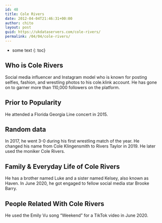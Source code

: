 ```yaml
---
id: 48
title: Cole Rivers
date: 2012-04-04T21:46:31+00:00
author: chito
layout: post
guid: https://ukdataservers.com/cole-rivers/
permalink: /04/04/cole-rivers/
---
```


* some text
{: toc}


## Who is  Cole Rivers
                  
                  
                  
Social media influencer and Instagram model who is known for posting selfies, fashion, and wrestling photos to his cole.klink account. He has gone on to garner more than 110,000 followers on the platform.
                  
                
                
                
## Prior to Popularity 
                  
                  
                  
He attended a Florida Georgia Line concert in 2015.
                  
                
                
                
## Random data 
                  
                  
                  
In 2017, he went 3-0 during his first wrestling match of the year. He changed his name from Cole Klingensmith to Rivers Taylor in 2019. He later used the moniker Cole Rivers.
                  
                
                
                
## Family & Everyday Life of Cole Rivers
                  
                  
                  
He has a brother named Luke and a sister named Kelsey, also known as Haven. In June 2020, he got engaged to fellow social media star Brooke Barry.
                  
                
                
                
## People Related With  Cole Rivers
                  
                  
                  
He used the Emily Vu song &#8220;Weekend&#8221; for a TikTok video in June 2020. 
                  
                
              
            
          
          
          
    
    
  
